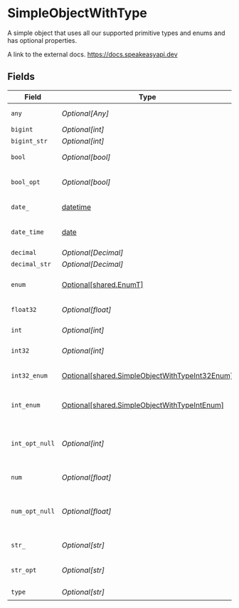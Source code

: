 # SimpleObjectWithType

A simple object that uses all our supported primitive types and enums and has optional properties.

A link to the external docs.
<https://docs.speakeasyapi.dev>


## Fields

| Field                                                                                                      | Type                                                                                                       | Required                                                                                                   | Description                                                                                                | Example                                                                                                    |
| ---------------------------------------------------------------------------------------------------------- | ---------------------------------------------------------------------------------------------------------- | ---------------------------------------------------------------------------------------------------------- | ---------------------------------------------------------------------------------------------------------- | ---------------------------------------------------------------------------------------------------------- |
| `any`                                                                                                      | *Optional[Any]*                                                                                            | :heavy_check_mark:                                                                                         | An any property.                                                                                           | any                                                                                                        |
| `bigint`                                                                                                   | *Optional[int]*                                                                                            | :heavy_minus_sign:                                                                                         | N/A                                                                                                        | 8821239038968084                                                                                           |
| `bigint_str`                                                                                               | *Optional[int]*                                                                                            | :heavy_minus_sign:                                                                                         | N/A                                                                                                        | 9223372036854775808                                                                                        |
| `bool`                                                                                                     | *Optional[bool]*                                                                                           | :heavy_check_mark:                                                                                         | A boolean property.                                                                                        | true                                                                                                       |
| `bool_opt`                                                                                                 | *Optional[bool]*                                                                                           | :heavy_minus_sign:                                                                                         | An optional boolean property.                                                                              | true                                                                                                       |
| `date_`                                                                                                    | [datetime](https://docs.python.org/3/library/datetime.html#datetime-objects)                               | :heavy_check_mark:                                                                                         | A date property.                                                                                           | 2020-01-01                                                                                                 |
| `date_time`                                                                                                | [date](https://docs.python.org/3/library/datetime.html#date-objects)                                       | :heavy_check_mark:                                                                                         | A date-time property.                                                                                      | 2020-01-01T00:00:00.000000001Z                                                                             |
| `decimal`                                                                                                  | *Optional[Decimal]*                                                                                        | :heavy_minus_sign:                                                                                         | N/A                                                                                                        | 3.141592653589793                                                                                          |
| `decimal_str`                                                                                              | *Optional[Decimal]*                                                                                        | :heavy_minus_sign:                                                                                         | N/A                                                                                                        | 3.14159265358979344719667586                                                                               |
| `enum`                                                                                                     | [Optional[shared.EnumT]](undefined/models/shared/enumt.md)                                                 | :heavy_check_mark:                                                                                         | A string based enum                                                                                        | one                                                                                                        |
| `float32`                                                                                                  | *Optional[float]*                                                                                          | :heavy_check_mark:                                                                                         | A float32 property.                                                                                        | 1.1                                                                                                        |
| `int`                                                                                                      | *Optional[int]*                                                                                            | :heavy_check_mark:                                                                                         | An integer property.                                                                                       | 1                                                                                                          |
| `int32`                                                                                                    | *Optional[int]*                                                                                            | :heavy_check_mark:                                                                                         | An int32 property.                                                                                         | 1                                                                                                          |
| `int32_enum`                                                                                               | [Optional[shared.SimpleObjectWithTypeInt32Enum]](undefined/models/shared/simpleobjectwithtypeint32enum.md) | :heavy_check_mark:                                                                                         | An int32 enum property.                                                                                    | 55                                                                                                         |
| `int_enum`                                                                                                 | [Optional[shared.SimpleObjectWithTypeIntEnum]](undefined/models/shared/simpleobjectwithtypeintenum.md)     | :heavy_check_mark:                                                                                         | An integer enum property.                                                                                  | 2                                                                                                          |
| `int_opt_null`                                                                                             | *Optional[int]*                                                                                            | :heavy_minus_sign:                                                                                         | An optional integer property will be null for tests.                                                       |                                                                                                            |
| `num`                                                                                                      | *Optional[float]*                                                                                          | :heavy_check_mark:                                                                                         | A number property.                                                                                         | 1.1                                                                                                        |
| `num_opt_null`                                                                                             | *Optional[float]*                                                                                          | :heavy_minus_sign:                                                                                         | An optional number property will be null for tests.                                                        |                                                                                                            |
| `str_`                                                                                                     | *Optional[str]*                                                                                            | :heavy_check_mark:                                                                                         | A string property.                                                                                         | test                                                                                                       |
| `str_opt`                                                                                                  | *Optional[str]*                                                                                            | :heavy_minus_sign:                                                                                         | An optional string property.                                                                               | testOptional                                                                                               |
| `type`                                                                                                     | *Optional[str]*                                                                                            | :heavy_check_mark:                                                                                         | N/A                                                                                                        |                                                                                                            |
